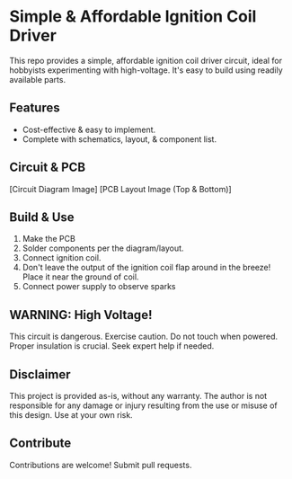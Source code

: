 # Simple & Affordable Ignition Coil Driver

This repo provides a simple, affordable ignition coil driver circuit, ideal for hobbyists experimenting with high-voltage.  It's easy to build using readily available parts.

## Features

* Cost-effective & easy to implement.
* Complete with schematics, layout, & component list.

## Circuit & PCB

[Circuit Diagram Image]
[PCB Layout Image (Top & Bottom)]

## Build & Use
1. Make the PCB
1. Solder components per the diagram/layout.
2. Connect ignition coil.
3. Don't leave the output of the ignition coil flap around in the breeze! Place it near the ground of coil.
4. Connect power supply to observe sparks
   
## **WARNING: High Voltage!**
This circuit is dangerous.  Exercise caution.  Do not touch when powered.  Proper insulation is crucial.  Seek expert help if needed.

## Disclaimer
This project is provided as-is, without any warranty. The author is not responsible for any damage or injury resulting from the use or misuse of this design.  Use at your own risk.


## Contribute

Contributions are welcome! Submit pull requests.
